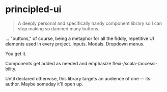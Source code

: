 # principled-ui

> A deeply personal and specifically handy component library so I can stop making so damned many buttons.

... "buttons," of course, being a metaphor for all the fiddly, repetitive UI elements used in every project. Inputs. Modals. Dropdown menus.

You get it.

Components get added as needed and emphasize flexi-/scala-/accessi-bility.

Until declared otherwise, this library targets an audience of one -- its author. Maybe someday it'll open up.
